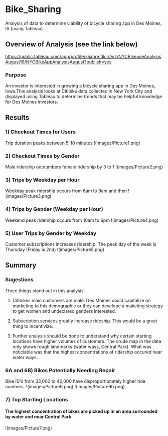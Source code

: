 
# Bike_Sharing
Analysis of data to determine viability of bicycle sharing app in Des Moines, IA (using Tableau)

## Overview of Analysis (see the link below)
https://public.tableau.com/app/profile/kijahre.fikiri/viz/NYCBikeuseAnalysisAugust19/NYCBikeAppAnalysisAugust?publish=yes

### Purpose
An investor is interested in growing a bicycle sharing app in Des Moines, Iowa.This analysis 
looks at Citibike data collected in New York City and displayed using Tableau to determine trends
that may be helpful knowledge for Des Moines investors.

## Results

### 1) Checkout Times for Users
Trip duration peaks between 5-10 minutes
!(images/Picture1.png)

### 2) Checkout Times by Gender
Male ridership outnumbers female ridership by 3 to 1
!(images/Picture2.png)

### 3) Trips by Weekday per Hour
Weekday peak ridership occurs from 6am to 9am and then
!(images/Picture3.png)

### 4) Trips by Gender (Weekday per Hour)
Weekend peak ridership occurs from 10am to 6pm
!(images/Picture4.png)

### 5) User Trips by Gender by Weekday
Customer subscriptions increases ridership. The peak day of the week is Thursday (Friday is 2nd)
!(images/Picture5.png)

## Summary

### Sugestions
Three things stand out in this analysis: 
1) Citibikes main customers are male. Des Moines could capitalize on marketing to this 
demographic or they can develope a maketing strategy to get women and undeclared genders
interested.

2) Subscription services greatly increase rideship. This would be a great thing to incentivize.

3) Further analysis should be done to understand why certain starting locations have higher
volumes of customers. The crude map in the data only shows rough landmarks (water ways, Central Park). What was noticiable 
was that the highest concentrations of ridership occured near water ways. 

### 6A and 6B) Bikes Potentially Needing Repair
Bike ID's from 33,000 to 40,000 have disproportionately higher ride numbers.
!(images/Picture6.png)
!(images/Picture6b.png) 

### 7) Top Starting Locations
#### The highest concentration of bikes are picked up in an area surrounded by water and near Central Park  
!(images/Picture7.png)